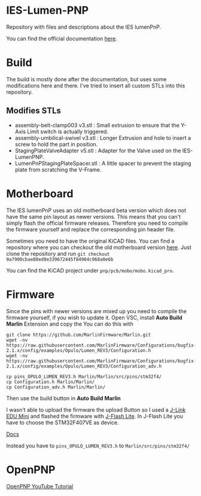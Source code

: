# IES-Lumen-PNP

Repository with files and descriptions about the IES lumenPnP.

You can find the official documentation [here](https://docs.opulo.io).

# Build
The build is mostly done after the documentation, but uses some modifications here and there. I've tried to insert all custom STLs into this repository.

## Modifies STLs
- assembly-belt-clamp003 v3.stl : Small extrusion to ensure that the Y-Axis Limit switch is actually triggered.
- assembly-umbilical-swivel v3.stl : Longer Extrusion and hole to insert a screw to hold the part in position.
- StagingPlateValveAdapter v5.stl : Adapter for the Valve used on the IES-LumenPNP.
- LumenPnPStagingPlateSpacer.stl : A little spacer to prevent the staging plate from scratching the V-Frame.

# Motherboard
The IES lumenPnP uses an old motherboard beta version which does not have the same pin layout as newer versions. This means that you can't simply flash the official firmware releases. Therefore you need to compile the firmware yourself and replace the corresponding pin header file.

Sometimes you need to have the original KiCAD files.
You can find a repository where you can checkout the old motherboard version [here](https://github.com/Gruftgrabbler/ies-index-files). Just clone the repository and run
```git checkout 9a7900cbae88ed8e339672445f84904c968a0e6b``` 

You can find the KiCAD project under `pnp/pcb/mobo/mobo.kicad_pro`.

# Firmware

Since the pins with newer versions are mixed up you need to compile the firmware yourself, if you wish to update it.
Open VSC, install **Auto Build Marlin** Extension and copy the 
You can do this with 

```
git clone https://github.com/MarlinFirmware/Marlin.git
wget -nv https://raw.githubusercontent.com/MarlinFirmware/Configurations/bugfix-2.1.x/config/examples/Opulo/Lumen_REV3/Configuration.h
wget -nv https://raw.githubusercontent.com/MarlinFirmware/Configurations/bugfix-2.1.x/config/examples/Opulo/Lumen_REV3/Configuration_adv.h

cp pins_OPULO_LUMEN_REV3.h Marlin/Marlin/src/pins/stm32f4/
cp Configuration.h Marlin/Marlin/
cp Configuration_adv.h Marlin/Marlin/
```

Then use the build button in **Auto Build Marlin**

I wasn't able to upload the firmware the upload Button so I used a [J-Link EDU Mini](https://www.segger.com/products/debug-probes/j-link/models/j-link-edu-mini/) and flashed the firmware with [J-Flash Lite](https://wiki.segger.com/J-Flash_Lite).
In J-Flash Lite you have to choose the STM32F407VE as device. 


[Docs](https://docs.opulo.io/docs/motherboard/update-firmware/)


Instead you have to `pins_OPULO_LUMEN_REV3.h` to `Marlin/src/pins/stm32f4/`


# OpenPNP

[OpenPNP YouTube Tutorial](https://www.youtube.com/watch?v=vuFalyzcCZA)
